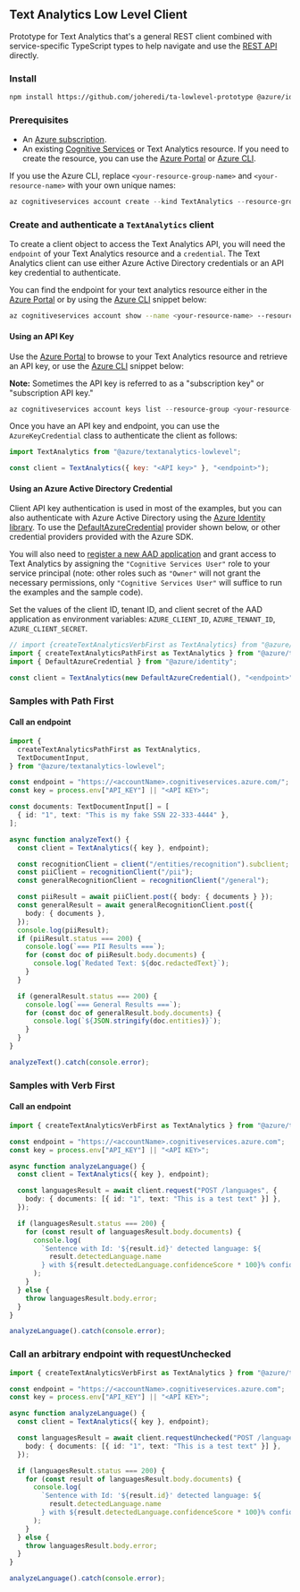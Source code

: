 ## Text Analytics Low Level Client

Prototype for Text Analytics that's a general REST client combined with service-specific TypeScript types to help navigate and use the [REST API][rest_api] directly.

### Install

```bash
npm install https://github.com/joheredi/ta-lowlevel-prototype @azure/identity
```

### Prerequisites

- An [Azure subscription][azure_sub].
- An existing [Cognitive Services][cognitive_resource] or Text Analytics resource. If you need to create the resource, you can use the [Azure Portal][azure_portal] or [Azure CLI][azure_cli].

If you use the Azure CLI, replace `<your-resource-group-name>` and `<your-resource-name>` with your own unique names:

```PowerShell
az cognitiveservices account create --kind TextAnalytics --resource-group <your-resource-group-name> --name <your-resource-name> --sku <your-sku-name> --location <your-location>
```

### Create and authenticate a `TextAnalytics` client

To create a client object to access the Text Analytics API, you will need the `endpoint` of your Text Analytics resource and a `credential`. The Text Analytics client can use either Azure Active Directory credentials or an API key credential to authenticate.

You can find the endpoint for your text analytics resource either in the [Azure Portal][azure_portal] or by using the [Azure CLI][azure_cli] snippet below:

```bash
az cognitiveservices account show --name <your-resource-name> --resource-group <your-resource-group-name> --query "properties.endpoint"
```

#### Using an API Key

Use the [Azure Portal][azure_portal] to browse to your Text Analytics resource and retrieve an API key, or use the [Azure CLI][azure_cli] snippet below:

**Note:** Sometimes the API key is referred to as a "subscription key" or "subscription API key."

```PowerShell
az cognitiveservices account keys list --resource-group <your-resource-group-name> --name <your-resource-name>
```

Once you have an API key and endpoint, you can use the `AzureKeyCredential` class to authenticate the client as follows:

```js
import TextAnalytics from "@azure/textanalytics-lowlevel";

const client = TextAnalytics({ key: "<API key>" }, "<endpoint>");
```

#### Using an Azure Active Directory Credential

Client API key authentication is used in most of the examples, but you can also authenticate with Azure Active Directory using the [Azure Identity library][azure_identity]. To use the [DefaultAzureCredential][defaultazurecredential] provider shown below,
or other credential providers provided with the Azure SDK.

You will also need to [register a new AAD application][register_aad_app] and grant access to Text Analytics by assigning the `"Cognitive Services User"` role to your service principal (note: other roles such as `"Owner"` will not grant the necessary permissions, only `"Cognitive Services User"` will suffice to run the examples and the sample code).

Set the values of the client ID, tenant ID, and client secret of the AAD application as environment variables: `AZURE_CLIENT_ID`, `AZURE_TENANT_ID`, `AZURE_CLIENT_SECRET`.

```js
// import {createTextAnalyticsVerbFirst as TextAnalytics} from "@azure/textanalytics-lowlevel";
import { createTextAnalyticsPathFirst as TextAnalytics } from "@azure/textanalytics-lowlevel";
import { DefaultAzureCredential } from "@azure/identity";

const client = TextAnalytics(new DefaultAzureCredential(), "<endpoint>");
```

### Samples with Path First

#### Call an endpoint

```typescript
import {
  createTextAnalyticsPathFirst as TextAnalytics,
  TextDocumentInput,
} from "@azure/textanalytics-lowlevel";

const endpoint = "https://<accountName>.cognitiveservices.azure.com/";
const key = process.env["API_KEY"] || "<API KEY>";

const documents: TextDocumentInput[] = [
  { id: "1", text: "This is my fake SSN 22-333-4444" },
];

async function analyzeText() {
  const client = TextAnalytics({ key }, endpoint);

  const recognitionClient = client("/entities/recognition").subclient;
  const piiClient = recognitionClient("/pii");
  const generalRecognitionClient = recognitionClient("/general");

  const piiResult = await piiClient.post({ body: { documents } });
  const generalResult = await generalRecognitionClient.post({
    body: { documents },
  });
  console.log(piiResult);
  if (piiResult.status === 200) {
    console.log(`=== PII Results ===`);
    for (const doc of piiResult.body.documents) {
      console.log(`Redated Text: ${doc.redactedText}`);
    }
  }

  if (generalResult.status === 200) {
    console.log(`=== General Results ===`);
    for (const doc of generalResult.body.documents) {
      console.log(`${JSON.stringify(doc.entities)}`);
    }
  }
}

analyzeText().catch(console.error);
```

### Samples with Verb First

#### Call an endpoint

```typescript
import { createTextAnalyticsVerbFirst as TextAnalytics } from "@azure/textanalytics-lowlevel";

const endpoint = "https://<accountName>.cognitiveservices.azure.com";
const key = process.env["API_KEY"] || "<API KEY>";

async function analyzeLanguage() {
  const client = TextAnalytics({ key }, endpoint);

  const languagesResult = await client.request("POST /languages", {
    body: { documents: [{ id: "1", text: "This is a test text" }] },
  });

  if (languagesResult.status === 200) {
    for (const result of languagesResult.body.documents) {
      console.log(
        `Sentence with Id: '${result.id}' detected language: ${
          result.detectedLanguage.name
        } with ${result.detectedLanguage.confidenceScore * 100}% confidence`
      );
    }
  } else {
    throw languagesResult.body.error;
  }
}

analyzeLanguage().catch(console.error);
```

### Call an arbitrary endpoint with requestUnchecked

```typescript
import { createTextAnalyticsVerbFirst as TextAnalytics } from "@azure/textanalytics-lowlevel";

const endpoint = "https://<accountName>.cognitiveservices.azure.com";
const key = process.env["API_KEY"] || "<API KEY>";

async function analyzeLanguage() {
  const client = TextAnalytics({ key }, endpoint);

  const languagesResult = await client.requestUnchecked("POST /languages", {
    body: { documents: [{ id: "1", text: "This is a test text" }] },
  });

  if (languagesResult.status === 200) {
    for (const result of languagesResult.body.documents) {
      console.log(
        `Sentence with Id: '${result.id}' detected language: ${
          result.detectedLanguage.name
        } with ${result.detectedLanguage.confidenceScore * 100}% confidence`
      );
    }
  } else {
    throw languagesResult.body.error;
  }
}

analyzeLanguage().catch(console.error);
```

[azure_cli]: https://docs.microsoft.com/cli/azure
[azure_sub]: https://azure.microsoft.com/free/
[cognitive_resource]: https://docs.microsoft.com/azure/cognitive-services/cognitive-services-apis-create-account
[azure_portal]: https://portal.azure.com
[azure_identity]: https://github.com/Azure/azure-sdk-for-js/tree/master/sdk/identity/identity
[register_aad_app]: https://docs.microsoft.com/azure/cognitive-services/authentication#assign-a-role-to-a-service-principal
[defaultazurecredential]: https://github.com/Azure/azure-sdk-for-js/tree/master/sdk/identity/identity#defaultazurecredential
[rest_api]: https://westus2.dev.cognitive.microsoft.com/docs/services/TextAnalytics-v3-1-preview-3/
